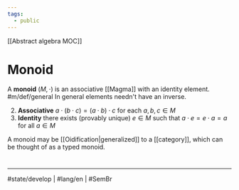```yaml
---
tags:
  - public
---
```

[[Abstract algebra MOC]]
# Monoid

A **monoid** $(M, \cdot)$ is an associative [[Magma]] with an identity element. #m/def/general
In general elements needn't have an inverse.

2. **Associative** $a\cdot (b\cdot c) = (a\cdot b) \cdot c$ for each $a,b,c \in M$
3. **Identity** there exists (provably unique) $e \in M$ such that $a\cdot e=e\cdot a=a$ for all $a \in M$

A monoid may be [[Oidification|generalized]] to a [[category]], which can be thought of as a typed monoid.

#
---
#state/develop | #lang/en | #SemBr